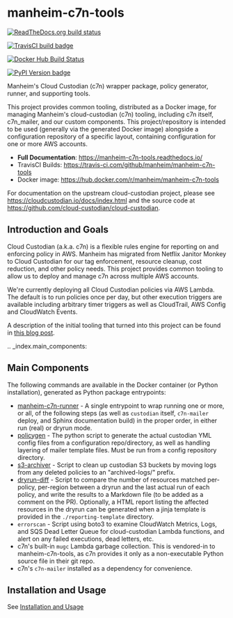 manheim-c7n-tools
=================

[![ReadTheDocs.org build status](https://readthedocs.org/projects/manheim-c7n-tools/badge/?version=latest)](https://manheim-c7n-tools.readthedocs.io/)

[![TravisCI build badge](https://api.travis-ci.com/manheim/manheim-c7n-tools.svg?branch=master)](https://travis-ci.com/github/manheim/manheim-c7n-tools)

[![Docker Hub Build Status](https://img.shields.io/docker/cloud/build/manheim/manheim-c7n-tools.svg)](https://hub.docker.com/r/manheim/manheim-c7n-tools)

[![PyPI Version badge](https://img.shields.io/pypi/v/manheim-c7n-tools.svg)](https://pypi.org/project/manheim-c7n-tools/)

Manheim's Cloud Custodian (c7n) wrapper package, policy generator, runner, and supporting tools.

This project provides common tooling, distributed as a Docker image, for managing Manheim's cloud-custodian (c7n) tooling, including c7n itself, c7n_mailer, and our custom components. This project/repository is intended to be used (generally via the generated Docker image) alongside a configuration repository of a specific layout, containing configuration for one or more AWS accounts.

* **Full Documentation**: <https://manheim-c7n-tools.readthedocs.io/>
* TravisCI Builds: <https://travis-ci.com/github/manheim/manheim-c7n-tools>
* Docker image: <https://hub.docker.com/r/manheim/manheim-c7n-tools>

For documentation on the upstream cloud-custodian project, please see <https://cloudcustodian.io/docs/index.html> and the source code at <https://github.com/cloud-custodian/cloud-custodian>.

Introduction and Goals
----------------------

Cloud Custodian (a.k.a. c7n) is a flexible rules engine for reporting on and enforcing policy in AWS. Manheim has migrated from Netflix Janitor Monkey to Cloud Custodian for our tag enforcement, resource cleanup, cost reduction, and other policy needs. This project provides common tooling to allow us to deploy and manage c7n across multiple AWS accounts.

We're currently deploying all Cloud Custodian policies via AWS Lambda. The default is to run policies once per day, but other execution triggers are available including arbitrary timer triggers as well as CloudTrail, AWS Config and CloudWatch Events.

A description of the initial tooling that turned into this project can be found in [this blog post](https://blog.jasonantman.com/2017/10/cloud-custodian-architecture-deployment-and-policy-preprocessing/).

.. _index.main_components:

Main Components
---------------

The following commands are available in the Docker container (or Python installation), generated as Python package entrypoints:

* [manheim-c7n-runner](https://manheim-c7n-tools.readthedocs.io/en/latest/runner/) - A single entrypoint to wrap running one or more, or all, of the following steps (as well as `custodian` itself, `c7n-mailer` deploy, and Sphinx documentation build) in the proper order, in either run (real) or dryrun mode.
* [policygen](https://manheim-c7n-tools.readthedocs.io/en/latest/policygen/) - The python script to generate the actual custodian YML config files from a configuration repo/directory, as well as handling layering of mailer template files. Must be run from a config repository directory.
* [s3-archiver](https://manheim-c7n-tools.readthedocs.io/en/latest/s3archiver/) - Script to clean up custodian S3 buckets by moving logs from any deleted policies to an "archived-logs/" prefix.
* [dryrun-diff](https://manheim-c7n-tools.readthedocs.io/en/latest/dryrun-diff/) - Script to compare the number of resources matched per-policy, per-region between a dryrun and the last actual run of each policy, and write the results to a Markdown file (to be added as a comment on the PR). Optionally, a HTML report listing the affected resources in the dryrun can be generated when a jinja template is provided in the `./reporting-template` directory.
* ``errorscan`` - Script using boto3 to examine CloudWatch Metrics, Logs, and SQS Dead Letter Queue for cloud-custodian Lambda functions, and alert on any failed executions, dead letters, etc.
* c7n's built-in `mugc` Lambda garbage collection. This is vendored-in to manheim-c7n-tools, as c7n provides it only as a non-executable Python source file in their git repo.
* c7n's `c7n-mailer` installed as a dependency for convenience.

Installation and Usage
----------------------

See [Installation and Usage](https://manheim-c7n-tools.readthedocs.io/en/latest/usage/)

